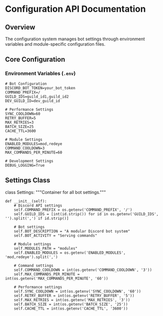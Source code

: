 # Configuration API Documentation

## Overview

The configuration system manages bot settings through environment variables and module-specific configuration files.

## Core Configuration

### Environment Variables (`.env`)

```env
# Bot Configuration
DISCORD_BOT_TOKEN=your_bot_token
COMMAND_PREFIX=/
GUILD_IDS=guild_id1,guild_id2
DEV_GUILD_ID=dev_guild_id

# Performance Settings
SYNC_COOLDOWN=60
RETRY_BUFFER=5
MAX_RETRIES=3
BATCH_SIZE=25
CACHE_TTL=3600

# Module Settings
ENABLED_MODULES=mod,redeye
COMMAND_COOLDOWN=3
MAX_COMMANDS_PER_MINUTE=60

# Development Settings
DEBUG_LOGGING=True
```

## Settings Class

class Settings:
    """Container for all bot settings."""
    
    def __init__(self):
        # Discord API settings
        self.COMMAND_PREFIX = os.getenv('COMMAND_PREFIX', '/')
        self.GUILD_IDS = [int(id.strip()) for id in os.getenv('GUILD_IDS', '').split(',') if id.strip()]

        # Bot settings
        self.BOT_DESCRIPTION = "A modular Discord bot system"
        self.BOT_ACTIVITY = "Serving commands"

        # Module settings
        self.MODULES_PATH = "modules"
        self.ENABLED_MODULES = os.getenv('ENABLED_MODULES', 'mod,redeye').split(',')

        # Command settings
        self.COMMAND_COOLDOWN = int(os.getenv('COMMAND_COOLDOWN', '3'))
        self.MAX_COMMANDS_PER_MINUTE = int(os.getenv('MAX_COMMANDS_PER_MINUTE', '60'))

        # Performance settings
        self.SYNC_COOLDOWN = int(os.getenv('SYNC_COOLDOWN', '60'))
        self.RETRY_BUFFER = int(os.getenv('RETRY_BUFFER', '5'))
        self.MAX_RETRIES = int(os.getenv('MAX_RETRIES', '3'))
        self.BATCH_SIZE = int(os.getenv('BATCH_SIZE', '25'))
        self.CACHE_TTL = int(os.getenv('CACHE_TTL', '3600'))